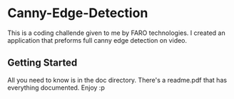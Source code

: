 # Canny-Edge-Detection

This is a coding challende given to me by FARO technologies. I created an application that preforms full canny edge
detection on  video.

## Getting Started

All you need to know is in the doc directory. There's a readme.pdf that has everything documented. Enjoy :p

